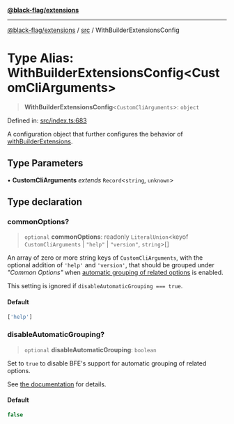 [**@black-flag/extensions**](../../README.md)

***

[@black-flag/extensions](../../README.md) / [src](../README.md) / WithBuilderExtensionsConfig

# Type Alias: WithBuilderExtensionsConfig\<CustomCliArguments\>

> **WithBuilderExtensionsConfig**\<`CustomCliArguments`\>: `object`

Defined in: [src/index.ts:683](https://github.com/Xunnamius/black-flag-extensions/blob/f26d26e5a4eef6b4a0f448bac9017f85ea6d5319/src/index.ts#L683)

A configuration object that further configures the behavior of
[withBuilderExtensions](../functions/withBuilderExtensions.md).

## Type Parameters

• **CustomCliArguments** *extends* `Record`\<`string`, `unknown`\>

## Type declaration

### commonOptions?

> `optional` **commonOptions**: readonly `LiteralUnion`\<keyof `CustomCliArguments` \| `"help"` \| `"version"`, `string`\>[]

An array of zero or more string keys of `CustomCliArguments`, with the
optional addition of `'help'` and `'version'`, that should be grouped under
_"Common Options"_ when [automatic grouping of related
options](https://github.com/Xunnamius/black-flag-extensions?tab=readme-ov-file#automatic-grouping-of-related-options)
is enabled.

This setting is ignored if `disableAutomaticGrouping === true`.

#### Default

```ts
['help']
```

### disableAutomaticGrouping?

> `optional` **disableAutomaticGrouping**: `boolean`

Set to `true` to disable BFE's support for automatic grouping of related
options.

See [the
documentation](https://github.com/Xunnamius/black-flag-extensions?tab=readme-ov-file#automatic-grouping-of-related-options)
for details.

#### Default

```ts
false
```
